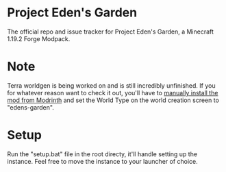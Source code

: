 # Project Eden's Garden

The official repo and issue tracker for Project Eden's Garden, a Minecraft 1.19.2 Forge Modpack.

# Note

Terra worldgen is being worked on and is still incredibly unfinished. 
If you for whatever reason want to check it out, you'll have to [manually install the mod from Modrinth](https://modrinth.com/plugin/terra/version/6.2.1-BETA-forge) and set the World Type on the world creation screen to "edens-garden".

# Setup

Run the "setup.bat" file in the root directy, it'll handle setting up the instance. Feel free to move the instance to your launcher of choice.